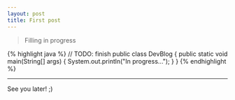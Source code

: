 ```yaml
---
layout: post
title: First post
---
```


> Filling in progress

{% highlight java %}
// TODO: finish
public class DevBlog {
    public static void main(String[] args) {
        System.out.println("In progress...");
    }
}
{% endhighlight %}

-----

See you later! ;)
